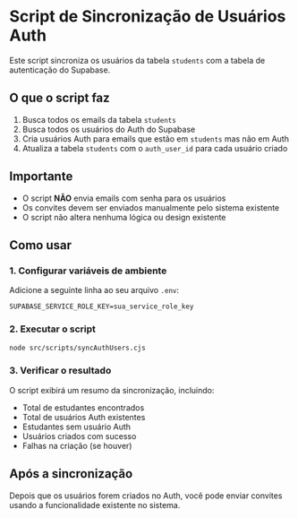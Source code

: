 # Script de Sincronização de Usuários Auth

Este script sincroniza os usuários da tabela `students` com a tabela de autenticação do Supabase.

## O que o script faz

1. Busca todos os emails da tabela `students`
2. Busca todos os usuários do Auth do Supabase
3. Cria usuários Auth para emails que estão em `students` mas não em Auth
4. Atualiza a tabela `students` com o `auth_user_id` para cada usuário criado

## Importante

- O script **NÃO** envia emails com senha para os usuários
- Os convites devem ser enviados manualmente pelo sistema existente
- O script não altera nenhuma lógica ou design existente

## Como usar

### 1. Configurar variáveis de ambiente

Adicione a seguinte linha ao seu arquivo `.env`:

```
SUPABASE_SERVICE_ROLE_KEY=sua_service_role_key
```

### 2. Executar o script

```bash
node src/scripts/syncAuthUsers.cjs
```

### 3. Verificar o resultado

O script exibirá um resumo da sincronização, incluindo:
- Total de estudantes encontrados
- Total de usuários Auth existentes
- Estudantes sem usuário Auth
- Usuários criados com sucesso
- Falhas na criação (se houver)

## Após a sincronização

Depois que os usuários forem criados no Auth, você pode enviar convites usando a funcionalidade existente no sistema.

